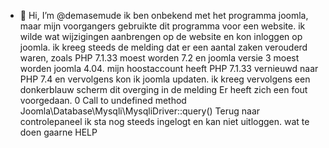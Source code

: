 - 👋 Hi, I’m @demasemude
ik ben onbekend met het programma joomla, maar mijn voorgangers gebruikte dit programma voor een website.
ik wilde wat wijzigingen aanbrengen op de website en kon inloggen op joomla.
ik kreeg steeds de melding dat er een aantal zaken verouderd waren, zoals PHP 7.1.33 moest worden 7.2 en joomla versie 3 moest worden joomla 4.04.
mijn hoostaccount heeft PHP 7.1.33 vernieuwd naar PHP 7.4 en vervolgens kon ik joomla updaten.
ik kreeg vervolgens een donkerblauw scherm dit overging in de melding Er heeft zich een fout voorgedaan.
0 Call to undefined method Joomla\Database\Mysqli\MysqliDriver::query()
 Terug naar controlepaneel
 ik sta nog steeds ingelogt en kan niet uitloggen.
 wat te doen
 gaarne HELP
